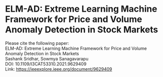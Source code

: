# ELM-AD: Extreme Learning Machine Framework for Price and Volume Anomaly Detection in Stock Markets

Please cite the following paper: <br/>
ELM-AD: Extreme Learning Machine Framework for Price and Volume Anomaly Detection in Stock Markets <br/>
Sashank Sridhar, Sowmya Sanagavarapu <br/>
DOI: 10.1109/I3CAT53310.2021.9629409 <br/>
Link: https://ieeexplore.ieee.org/document/9629409
